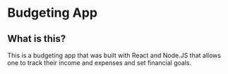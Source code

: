 # Budgeting App

## What is this?
This is a budgeting app that was built with React and Node.JS that allows one to track their income and expenses and set financial goals. 
